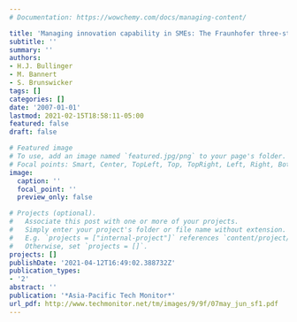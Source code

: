 ```yaml
---
# Documentation: https://wowchemy.com/docs/managing-content/

title: 'Managing innovation capability in SMEs: The Fraunhofer three-stage approach'
subtitle: ''
summary: ''
authors:
- H.J. Bullinger
- M. Bannert
- S. Brunswicker
tags: []
categories: []
date: '2007-01-01'
lastmod: 2021-02-15T18:58:11-05:00
featured: false
draft: false

# Featured image
# To use, add an image named `featured.jpg/png` to your page's folder.
# Focal points: Smart, Center, TopLeft, Top, TopRight, Left, Right, BottomLeft, Bottom, BottomRight.
image:
  caption: ''
  focal_point: ''
  preview_only: false

# Projects (optional).
#   Associate this post with one or more of your projects.
#   Simply enter your project's folder or file name without extension.
#   E.g. `projects = ["internal-project"]` references `content/project/deep-learning/index.md`.
#   Otherwise, set `projects = []`.
projects: []
publishDate: '2021-04-12T16:49:02.388732Z'
publication_types:
- '2'
abstract: ''
publication: '*Asia-Pacific Tech Monitor*'
url_pdf: http://www.techmonitor.net/tm/images/9/9f/07may_jun_sf1.pdf
---
```


